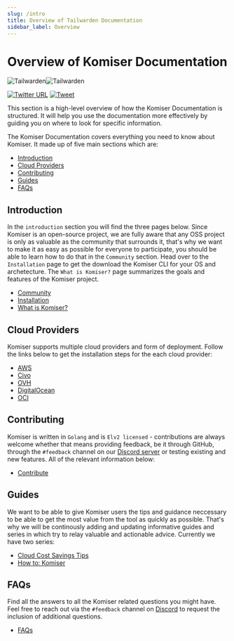 ```yaml
---
slug: /intro
title: Overview of Tailwarden Documentation
sidebar_label: Overview
---
```


# Overview of Komiser Documentation

![Tailwarden](/img/komiser-overview-light.png#gh-light-mode-only)![Tailwarden](/img/komiser-overview-dark.png#gh-dark-mode-only)

[![Twitter URL](https://img.shields.io/twitter/url/https/twitter.com/fold_left.svg?style=social&label=Follow%20%40tailwarden)](https://twitter.com/tailwarden) [![Tweet](https://img.shields.io/twitter/url/http/shields.io.svg?style=social)](https://twitter.com/intent/tweet?text=Optimize%20Cost%20and%20Security%20on%20AWS&url=https://github.com/mlabouardy/komiser&via=mlabouardy&hashtags=komiser,aws,gcp,cloud,serverless,devops)

This section is a high-level overview of how the Komiser Documentation is structured. It will help you use the documentation more effectively by guiding you on where to look for specific information.

The Komiser Documentation covers everything you need to know about Komiser. It made up of five main sections which are:

- [Introduction](/docs/Introduction/installation.md)
- [Cloud Providers](/docs/Cloud%20Providers/aws.md)
- [Contributing](/docs/Contributing/contribute.md)
- [Guides](/docs/Introduction/)
- [FAQs](/docs/FAQ/faq.md)

## Introduction

In the `introduction` section you will find the three pages below. Since Komiser is an open-source project, we are fully aware that any OSS project is only as valuable as the community that surrounds it, that's why we want to make it as easy as possible for everyone to participate, you should be able to learn how to do that in the `Community` section.
Head over to the `Installation` page to get the download the Komiser CLI for your OS and archetecture.
The `What is Komiser?` page summarizes the goals and features of the Komiser project.

- [Community](/docs/Introduction/community.md)
- [Installation](/docs/Introduction/installation.md)
- [What is Komiser?](/docs/Introduction/what-is-komiser.md)

## Cloud Providers

Komiser supports multiple cloud providers and form of deployment.
Follow the links below to get the installation steps for the each cloud provider:

- [AWS](/docs/Cloud%20Providers/aws.md)
- [Civo](/docs/Cloud%20Providers/civo.md)
- [OVH](/docs/Cloud%20Providers/ovh.md)
- [DigitalOcean](/docs/Cloud%20Providers/digital-ocean.md)
- [OCI](/docs/Cloud%20Providers/oci.md)

## Contributing

Komiser is written in `Golang` and is `Elv2 licensed` - contributions are always welcome whether that means providing feedback, be it through GitHub, through the `#feedback` channel on our [Discord server](https://discord.tailwarden.com) or testing existing and new features. All of the relevant information below:

- [Contribute](/docs/Contributing/contribute.md)

## Guides

We want to be able to give Komiser users the tips and guidance neccessary to be able to get the most value from the tool as quickly as possible. That's why we will be continously adding and updating informative guides and series in which try to relay valuable and actionable advice.
Currently we have two series:

- [Cloud Cost Savings Tips](/docs/Guides/Cloud%20Cost%20Savings%20Series/overview.md)
- [How to: Komiser](/docs/Guides/How%20to%20Komiser/alerts.md)

## FAQs

Find all the answers to all the Komiser related questions you might have. Feel free to reach out via the `#feedback` channel on [Discord](https://discord.tailwarden.com) to request the inclusion of additional questions.

- [FAQs](/docs/FAQ/faq.md)

